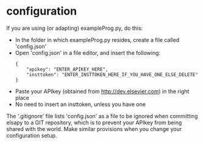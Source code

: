 # configuration
If you are using (or adapting) exampleProg.py, do this:
- In the folder in which exampleProg.py resides, create a file called 'config.json'
- Open 'config.json' in a file editor, and insert the following:
    ```
    {
	    "apikey": "ENTER_APIKEY_HERE",
	    "insttoken": "ENTER_INSTTOKEN_HERE_IF_YOU_HAVE_ONE_ELSE_DELETE"
    }
    ```
- Paste your APIkey (obtained from http://dev.elsevier.com) in the right place
- No need to insert an insttoken, unless you have one

The '.gitignore' file lists 'config.json' as a file to be ignored when committing elsapy to a GIT repository, which is to prevent your APIkey from being shared with the world. Make similar provisions when you change your configuration setup.
